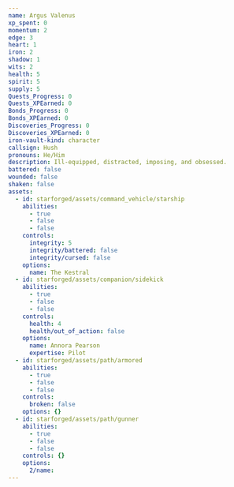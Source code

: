 ```yaml
---
name: Argus Valenus
xp_spent: 0
momentum: 2
edge: 3
heart: 1
iron: 2
shadow: 1
wits: 2
health: 5
spirit: 5
supply: 5
Quests_Progress: 0
Quests_XPEarned: 0
Bonds_Progress: 0
Bonds_XPEarned: 0
Discoveries_Progress: 0
Discoveries_XPEarned: 0
iron-vault-kind: character
callsign: Hush
pronouns: He/Him
description: Ill-equipped, distracted, imposing, and obsessed.
battered: false
wounded: false
shaken: false
assets:
  - id: starforged/assets/command_vehicle/starship
    abilities:
      - true
      - false
      - false
    controls:
      integrity: 5
      integrity/battered: false
      integrity/cursed: false
    options:
      name: The Kestral
  - id: starforged/assets/companion/sidekick
    abilities:
      - true
      - false
      - false
    controls:
      health: 4
      health/out_of_action: false
    options:
      name: Annora Pearson
      expertise: Pilot
  - id: starforged/assets/path/armored
    abilities:
      - true
      - false
      - false
    controls:
      broken: false
    options: {}
  - id: starforged/assets/path/gunner
    abilities:
      - true
      - false
      - false
    controls: {}
    options:
      2/name: 
---
```



```iron-vault-character
```
